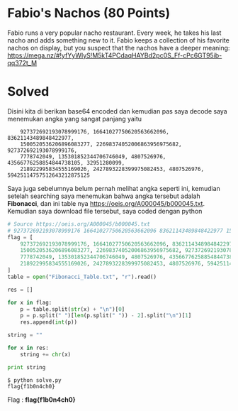 # Fabio's Nachos (80 Points)
Fabio runs a very popular nacho restaurant. Every week, he takes his last nacho and adds something new to it. Fabio keeps a collection of his favorite nachos on display, but you suspect that the nachos have a deeper meaning: https://mega.nz/#!yfYyWIyS!M5kT4PCdaqHAYBd2pc0S_Ff-cPc6GT95ib-qq372t_M
# Solved
Disini kita di berikan base64 encoded dan kemudian pas saya decode saya menemukan angka yang sangat panjang yaitu
```
    927372692193078999176, 16641027750620563662096, 83621143489848422977,
    1500520536206896083277, 22698374052006863956975682, 927372692193078999176,
    7778742049, 135301852344706746049, 4807526976, 43566776258854844738105, 32951280099,
    218922995834555169026, 2427893228399975082453, 4807526976, 59425114757512643212875125
```
Saya juga sebelumnya belum pernah melihat angka seperti ini, kemudian setelah searching saya menemukan bahwa angka tersebut adalah <b>Fibonacci</b>, dan ini table nya https://oeis.org/A000045/b000045.txt. Kemudian saya download file tersebut, saya coded dengan python
```python
# Source https://oeis.org/A000045/b000045.txt
# 927372692193078999176 16641027750620563662096 83621143489848422977 1500520536206896083277 22698374052006863956975682 927372692193078999176 7778742049 135301852344706746049 4807526976 43566776258854844738105 32951280099 218922995834555169026 2427893228399975082453 4807526976 59425114757512643212875125
flag = [
    927372692193078999176, 16641027750620563662096, 83621143489848422977,
    1500520536206896083277, 22698374052006863956975682, 927372692193078999176,
    7778742049, 135301852344706746049, 4807526976, 43566776258854844738105, 32951280099,
    218922995834555169026, 2427893228399975082453, 4807526976, 59425114757512643212875125
]
table = open("Fibonacci_Table.txt", "r").read()

res = []

for x in flag:
    p = table.split(str(x) + "\n")[0]
    p = p.split(" ")[len(p.split(" ")) - 2].split("\n")[1]
    res.append(int(p))

string = ""

for x in res:
    string += chr(x)

print string
```
```console
$ python solve.py
flag{f1b0n4ch0}
```
Flag : <b>flag{f1b0n4ch0}</b>